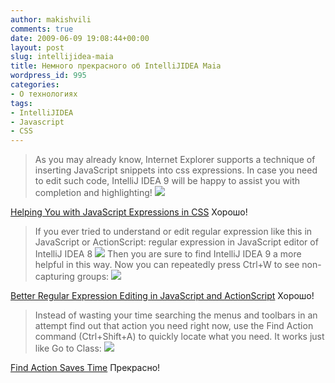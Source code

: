 ```yaml
---
author: makishvili
comments: true
date: 2009-06-09 19:08:44+00:00
layout: post
slug: intellijidea-maia
title: Немного прекрасного об IntelliJIDEA Maia
wordpress_id: 995
categories:
- О технологиях
tags:
- IntelliJIDEA
- Javascript
- СSS
---
```


> As you may already know, Internet Explorer supports a technique of inserting JavaScript snippets into css expressions. In case you need to edit such code, IntelliJ IDEA 9 will be happy to assist you with completion and highlighting!
![](http://blogs.jetbrains.com/idea/wp-content/uploads/2009/06/css_expressions_codeinsight1.png)




[Helping You with JavaScript Expressions in CSS](http://blogs.jetbrains.com/idea/2009/06/helping-you-with-javascript-expressions-in-css/)
Хорошо!








> If you ever tried to understand or edit regular expression like this in JavaScript or ActionScript:
regular expression in JavaScript editor of IntelliJ IDEA 8
![](http://blogs.jetbrains.com/idea/wp-content/uploads/2009/06/old_regular_expression_in_js.png)
Then you are sure to find IntelliJ IDEA 9 a more helpful in this way. Now you can repeatedly press Ctrl+W to see non-capturing groups:
![](http://blogs.jetbrains.com/idea/wp-content/uploads/2009/06/regular_expression_in_js.png)




[Better Regular Expression Editing in JavaScript and ActionScript](http://blogs.jetbrains.com/idea/2009/06/better-regular-expression-editing-in-javascript-and-actionscript/)
Хорошо!









> Instead of wasting your time searching the menus and toolbars in an attempt find out that action you need right now, use the Find Action command (Ctrl+Shift+A) to quickly locate what you need. It works just like Go to Class:
![](http://blogs.jetbrains.com/idea/wp-content/uploads/2009/06/go-to-action.png)




[Find Action Saves Time](http://blogs.jetbrains.com/idea/2009/06/find-action-saves-time/)
Прекрасно!
